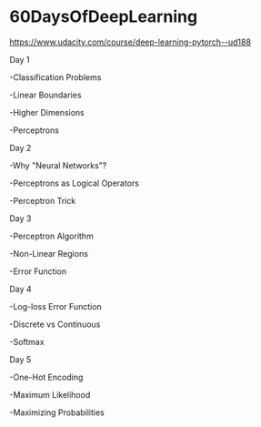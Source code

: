 # 60DaysOfDeepLearning
https://www.udacity.com/course/deep-learning-pytorch--ud188

Day 1

-Classification Problems

-Linear Boundaries

-Higher Dimensions

-Perceptrons

Day 2

-Why "Neural Networks"?

-Perceptrons as Logical Operators

-Perceptron Trick

Day 3

-Perceptron Algorithm
 
-Non-Linear Regions

-Error Function

Day 4

-Log-loss Error Function

-Discrete vs Continuous

-Softmax

Day 5

-One-Hot Encoding
 
-Maximum Likelihood

-Maximizing Probabilities
 
